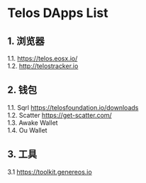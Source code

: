 # Telos DApps List

## 1. 浏览器
1.1. https://telos.eosx.io/  
1.2. http://telostracker.io

## 2. 钱包
1.1. Sqrl https://telosfoundation.io/downloads  
1.2. Scatter https://get-scatter.com/  
1.3. Awake Wallet  
1.4. Ou Wallet

## 3. 工具
3.1 https://toolkit.genereos.io